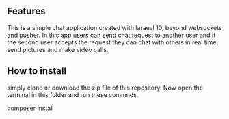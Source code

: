 ## Features

This is a simple chat application created with laraevl 10, beyond websockets and pusher. In this app users can send chat request to another user and if the second user accepts the request they can chat with others in real time, send pictures and make video calls.



## How to install

simply clone or download the zip file of this repository. Now open the terminal in this folder and run these commnds.

composer install

